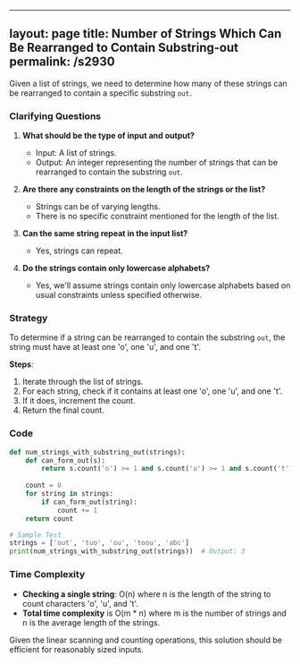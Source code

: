 
---
layout: page
title:  Number of Strings Which Can Be Rearranged to Contain Substring-out
permalink: /s2930
---
Given a list of strings, we need to determine how many of these strings can be rearranged to contain a specific substring `out`.

### Clarifying Questions
1. **What should be the type of input and output?**
   - Input: A list of strings.
   - Output: An integer representing the number of strings that can be rearranged to contain the substring `out`.

2. **Are there any constraints on the length of the strings or the list?**
   - Strings can be of varying lengths.
   - There is no specific constraint mentioned for the length of the list.

3. **Can the same string repeat in the input list?**
   - Yes, strings can repeat.

4. **Do the strings contain only lowercase alphabets?**
   - Yes, we'll assume strings contain only lowercase alphabets based on usual constraints unless specified otherwise.

### Strategy
To determine if a string can be rearranged to contain the substring `out`, the string must have at least one 'o', one 'u', and one 't'. 

**Steps**:

1. Iterate through the list of strings.
2. For each string, check if it contains at least one 'o', one 'u', and one 't'.
3. If it does, increment the count.
4. Return the final count.

### Code

```python
def num_strings_with_substring_out(strings):
    def can_form_out(s):
        return s.count('o') >= 1 and s.count('u') >= 1 and s.count('t') >= 1
        
    count = 0
    for string in strings:
        if can_form_out(string):
            count += 1
    return count

# Sample Test
strings = ['out', 'tuo', 'ou', 'toou', 'abc']
print(num_strings_with_substring_out(strings))  # Output: 3
```

### Time Complexity
- **Checking a single string**: O(n) where n is the length of the string to count characters 'o', 'u', and 't'.
- **Total time complexity** is O(m * n) where m is the number of strings and n is the average length of the strings.

Given the linear scanning and counting operations, this solution should be efficient for reasonably sized inputs.